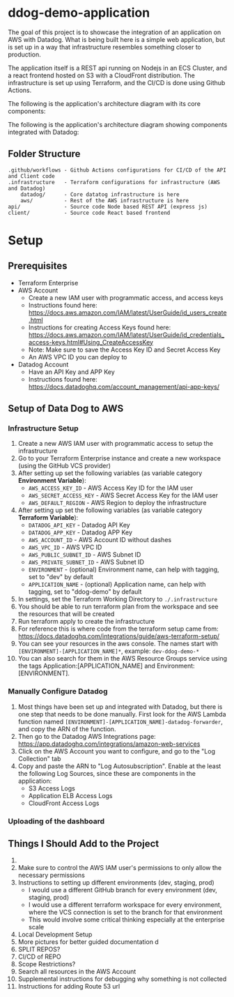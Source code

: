 # ddog-demo-application

The goal of this project is to showcase the integration of an application on AWS with Datadog. What is being built here is a simple web application, but is set up in a way that infrastructure resembles something closer to production.

The application itself is a REST api running on Nodejs in an ECS Cluster, and a react frontend hosted on S3 with a CloudFront distribution. The infrastructure is set up using Terraform, and the CI/CD is done using Github Actions.

The following is the application's architecture diagram with its core components:

The following is the application's architecture diagram showing components integrated with Datadog:

<!-- ADD ARCHITECTURE DIAGRAM -->

## Folder Structure
```
.github/workflows - Github Actions configurations for CI/CD of the API and Client code
.infrastructure   - Terraform configurations for infrastructure (AWS and Datadog)
    datadog/      - Core datatog infrastructure is here
    aws/          - Rest of the AWS infrastructure is here
api/              - Source code Node based REST API (express js)
client/           - Source code React based frontend
```

# Setup

## Prerequisites
- Terraform Enterprise
- AWS Account
    - Create a new IAM user with programmatic access, and access keys
    - Instructions found here: https://docs.aws.amazon.com/IAM/latest/UserGuide/id_users_create.html
    - Instructions for creating Access Keys found here: https://docs.aws.amazon.com/IAM/latest/UserGuide/id_credentials_access-keys.html#Using_CreateAccessKey
    - Note: Make sure to save the Access Key ID and Secret Access Key
    - An AWS VPC ID you can deploy to
- Datadog Account
    - Have an API Key and APP Key
    - Instructions found here: https://docs.datadoghq.com/account_management/api-app-keys/

## Setup of Data Dog to AWS


### Infrastructure Setup
1. Create a new AWS IAM user with programmatic access to setup the infrastructure
2. Go to your Terraform Enterprise instance and create a new workspace (using the GitHub VCS provider)
3. After setting up set the following variables (as variable category **Environment Variable**):
    - `AWS_ACCESS_KEY_ID` - AWS Access Key ID for the IAM user
    - `AWS_SECRET_ACCESS_KEY` - AWS Secret Access Key for the IAM user
    - `AWS_DEFAULT_REGION` - AWS Region to deploy the infrastructure
3. After setting up set the following variables (as variable category **Terraform Variable**):
    - `DATADOG_API_KEY` - Datadog API Key
    - `DATADOG_APP_KEY` - Datadog APP Key
    - `AWS_ACCOUNT_ID` - AWS Account ID without dashes
    - `AWS_VPC_ID` - AWS VPC ID
    - `AWS_PUBLIC_SUBNET_ID` - AWS Subnet ID
    - `AWS_PRIVATE_SUBNET_ID` - AWS Subnet ID
    - `ENVIRONMENT` - (optional) Environment name, can help with tagging, set to "dev" by default
    - `APPLICATION_NAME` - (optional) Application name, can help with tagging, set to "ddog-demo" by default
3. In settings, set the Terraform Working Directory to `./.infrastructure`
4. You should be able to run terraform plan from the workspace and see the resources that will be created
5. Run terraform apply to create the infrastructure
6. For reference this is where code from the terraform setup came from: https://docs.datadoghq.com/integrations/guide/aws-terraform-setup/
7. You can see your resources in the aws console. The names start with `[ENVIRONMENT]-[APPLICATION_NAME]*`, example: `dev-ddog-demo-*`
8. You can also search for them in the AWS Resource Groups service using the tags Application:[APPLICATION_NAME] and Environment:[ENVIRONMENT].

### Manually Configure Datadog
1. Most things have been set up and integrated with Datadog, but there is one step that needs to be done manually. First look for the AWS Lambda function named `[ENVIRONMENT]-[APPLICATION_NAME]-datadog-forwarder`, and copy the ARN of the function.
2. Then go to the Datadog AWS Integrations page: https://app.datadoghq.com/integrations/amazon-web-services
3. Click on the AWS Account you want to configure, and go to the "Log Collection" tab
4. Copy and paste the ARN to "Log Autosubscription". Enable at the least the following Log Sources, since these are components in the application:
    - S3 Access Logs
    - Application ELB Access Logs
    - CloudFront Access Logs

### Uploading of the dashboard


## Things I Should Add to the Project
1. 
1. Make sure to control the AWS IAM user's permissions to only allow the necessary permissions
2. Instructions to setting up different environments (dev, staging, prod)
    - I would use a different GitHub branch for every environment (dev, staging, prod)
    - I would use a different terraform workspace for every environment, where the VCS connection is set to the branch for that environment
    - This would involve some critical thinking especially at the enterprise scale
3. Local Development Setup
4. More pictures for better guided documentation d
1. SPLIT REPOS?
2. CI/CD of REPO
4. Scope Restrictions?
5. Search all resources in the AWS Account
6. Supplemental instructions for debugging why something is not collected
7. Instructions for adding Route 53 url
